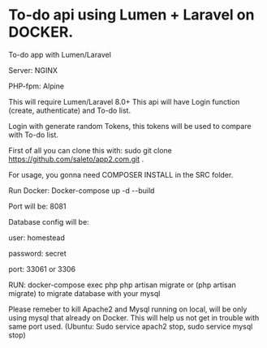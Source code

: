 # To-do api using Lumen + Laravel on DOCKER.
To-do app with Lumen/Laravel

Server: NGINX

PHP-fpm: Alpine

This will require Lumen/Laravel 8.0+
This api will have Login function (create, authenticate) and To-do list.

Login with generate random Tokens, this tokens will be used to compare with To-do list.

First of all you can clone this with: sudo git clone https://github.com/saleto/app2.com.git .

For usage, you gonna need COMPOSER INSTALL in the SRC folder.

Run Docker: Docker-compose up -d --build

Port will be: 8081

Database config will be:

user: homestead

password: secret

port: 33061 or 3306

RUN: docker-compose exec php php artisan migrate 
or (php artisan migrate) to migrate database with your mysql

Please remeber to kill Apache2 and Mysql running on local, will be only using mysql that already on Docker. This will help us not get in trouble with same port used.
(Ubuntu: Sudo service apach2 stop, sudo service mysql stop)
